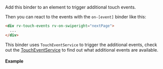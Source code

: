 Add this binder to an element to trigger additional touch events.

Then you can react to the events with the `on-[event]` binder like this:

```html
<div rv-touch-events rv-on-swiperight="nextPage">
  ...
</div>
```

This binder uses `TouchEventService` to trigger the additional events, check out the <a rv-scroll-to-on-click="'#touch-events-service'" href="#touch-events-service" data-offset="80">TouchEventService</a> to find out what additional events are available.

#### Example
